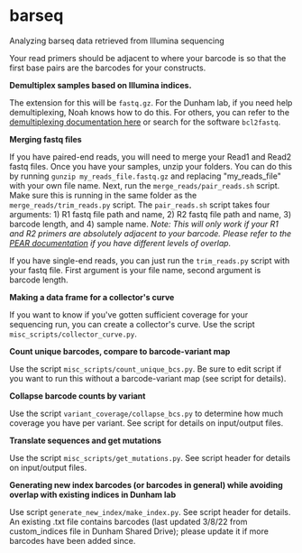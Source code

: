 # barseq
Analyzing barseq data retrieved from Illumina sequencing

Your read primers should be adjacent to where your barcode is so that the first base pairs are the barcodes for your constructs. 

**Demultiplex samples based on Illumina indices.**

The extension for this will be `fastq.gz`. For the Dunham lab, if you need help demultiplexing, Noah knows how to do this. For others, you can refer to the [demultiplexing documentation here](https://support.illumina.com/content/dam/illumina-support/documents/documentation/software_documentation/bcl2fastq/bcl2fastq_letterbooklet_15038058brpmi.pdf) or search for the software `bcl2fastq`.

**Merging fastq files**

If you have paired-end reads, you will need to merge your Read1 and Read2 fastq files. Once you have your samples, unzip your folders. You can do this by running `gunzip my_reads_file.fastq.gz` and replacing "my_reads_file" with your own file name. Next, run the `merge_reads/pair_reads.sh` script. Make sure this is running in the same folder as the `merge_reads/trim_reads.py` script. The `pair_reads.sh` script takes four arguments: 1) R1 fastq file path and name, 2) R2 fastq file path and name, 3) barcode length, and 4) sample name. *Note: This will only work if your R1 and R2 primers are absolutely adjacent to your barcode. Please refer to the [PEAR documentation](https://cme.h-its.org/exelixis/web/software/pear/doc.html) if you have different levels of overlap.*

If you have single-end reads, you can just run the `trim_reads.py` script with your fastq file. First argument is your file name, second argument is barcode length.

**Making a data frame for a collector's curve**

If you want to know if you've gotten sufficient coverage for your sequencing run, you can create a collector's curve. Use the script `misc_scripts/collector_curve.py`.

**Count unique barcodes, compare to barcode-variant map**

Use the script `misc_scripts/count_unique_bcs.py`. Be sure to edit script if you want to run this without a barcode-variant map (see script for details).

**Collapse barcode counts by variant**

Use the script `variant_coverage/collapse_bcs.py` to determine how much coverage you have per variant. See script for details on input/output files.

**Translate sequences and get mutations**

Use the script `misc_scripts/get_mutations.py`. See script header for details on input/output files.

**Generating new index barcodes (or barcodes in general) while avoiding overlap with existing indices in Dunham lab**

Use script `generate_new_index/make_index.py`. See script header for details. An existing .txt file contains barcodes (last updated 3/8/22 from custom_indices file in Dunham Shared Drive); please update it if more barcodes have been added since.

